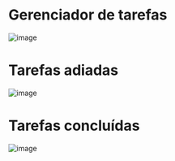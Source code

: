 # Gerenciador de tarefas

![image](https://user-images.githubusercontent.com/102363944/179363399-f619b496-0272-4214-979b-ee499a515b3d.png)

# Tarefas adiadas

![image](https://user-images.githubusercontent.com/102363944/179363421-45c535dd-f9cd-4a3a-b428-161faac0a18d.png)

# Tarefas concluídas

![image](https://user-images.githubusercontent.com/102363944/179363433-e1e7d8b1-5390-47f2-afce-ade2b8168046.png)
